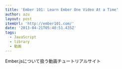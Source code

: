 ```yaml
---
title: 'Ember 101: Learn Ember One Video At a Time'
author: azu
layout: post
itemUrl: 'http://ember101.com/'
date: '2013-04-21T05:40:51.435Z'
tags:
  - JavaScript
  - library
  - 動画
---
```

Ember.jsについて扱う動画チュートリアルサイト
